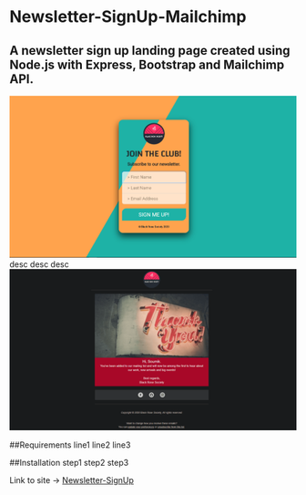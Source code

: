 # Newsletter-SignUp-Mailchimp
A newsletter sign up landing page created using Node.js with Express, Bootstrap and Mailchimp API.
--- 
[![newsletter-signup-landing page](public/images/landing-page.png)](https://black-rose-society-newsletter.herokuapp.com/)
desc
desc
desc
![newsletter-signup-landing page](public/images/welcome-mail.png)

##Requirements
line1
line2
line3

##Installation
step1
step2
step3

Link to site -> [Newsletter-SignUp](https://black-rose-society-newsletter.herokuapp.com/)
